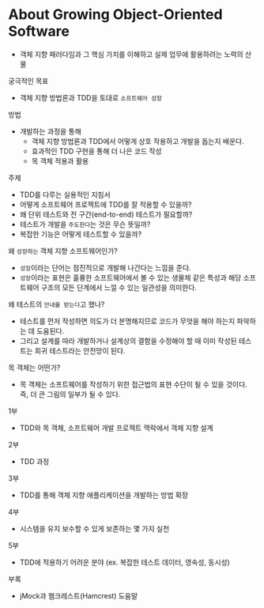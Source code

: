 # About Growing Object-Oriented Software

- 객체 지향 패러다임과 그 핵심 가치를 이해하고 실제 업무에 활용하려는 노력의 산물

궁극적인 목표
- 객체 지향 방법론과 TDD을 토대로 `소프트웨어 성장`

방법
- 개발하는 과정을 통해
  - 객체 지향 방법론과 TDD에서 어떻게 상호 작용하고 개발을 돕는지 배운다.
  - 효과적인 TDD 구현을 통해 더 나은 코드 작성
  - 목 객체 적용과 활용

주제
- TDD를 다루는 실용적인 지침서
- 어떻게 소프트웨어 프로젝트에 TDD를 잘 적용할 수 있을까?
- 왜 단위 테스트와 전 구간(end-to-end) 테스트가 필요할까?
- 테스트가 개발을 `주도한다`는 것은 무슨 뜻일까?
- 복잡한 기능은 어떻게 테스트할 수 있을까?

왜 `성장하는` 객체 지향 소프트웨어인가?
- `성장`이라는 단어는 점진적으로 개발해 나간다는 느낌을 준다.
- `성장`이라는 표현은 훌륭한 소프트웨어에서 볼 수 있는 생물체 같은 특성과 해당 소프트웨어 구조의 모든 단계에서 느낄 수 있는 일관성을 의미한다.

왜 테스트의 `안내를 받는다`고 했나?
- 테스트를 먼저 작성하면 의도가 더 분명해지므로 코드가 무엇을 해야 하는지 파악하는 데 도움된다.
- 그리고 설계를 따라 개발하거나 설계상의 결함을 수정해야 할 때 이미 작성된 테스트는 회귀 테스트라는 안전망이 된다.

목 객체는 어떤가?
- 목 객체는 소프트웨어를 작성하기 위한 접근법의 표현 수단이 될 수 있을 것이다. 즉, 더 큰 그림의 일부가 될 수 있다.

1부
- TDD와 목 객체, 소프트웨어 개발 프로젝트 맥락에서 객체 지향 설계

2부
- TDD 과정

3부
- TDD를 통해 객체 지향 애플리케이션을 개발하는 방법 확장

4부
- 시스템을 유지 보수할 수 있게 보존하는 몇 가지 실천

5부
- TDD에 적용하기 어려운 분야 (ex. 복잡한 테스트 데이터, 영속성, 동시성) 

부록
- jMock과 햄크레스트(Hamcrest) 도움말